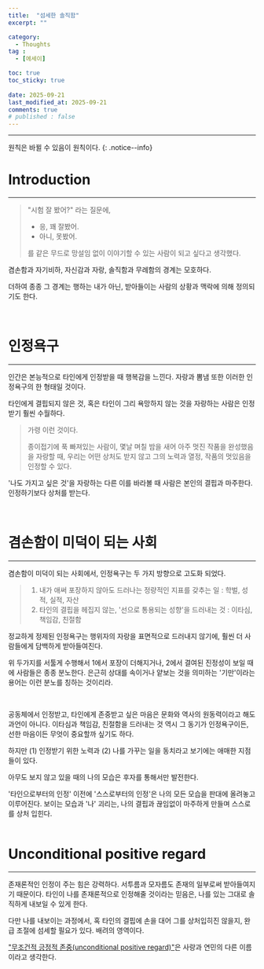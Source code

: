 ```yaml
---
title:  "섬세한 솔직함" 
excerpt: ""

category:
  - Thoughts
tag :
  - [에세이]

toc: true
toc_sticky: true
 
date: 2025-09-21
last_modified_at: 2025-09-21
comments: true
# published : false
---
```


---

원칙은 바뀔 수 있음이 원칙이다.
{: .notice--info}

# Introduction
---

> "시험 잘 봤어?" 라는 질문에,
> - 응, 꽤 잘봤어.
> - 아니, 못봤어.
>  
> 를 같은 무드로 망설임 없이 이야기할 수 있는 사람이 되고 싶다고 생각했다.

겸손함과 자기비하, 자신감과 자랑, 솔직함과 무례함의 경계는 모호하다.

더하여 종종 그 경계는 행하는 내가 아닌, 받아들이는 사람의 상황과 맥락에 의해 정의되기도 한다.

<br>

# 인정욕구
---
인간은 본능적으로 타인에게 인정받을 때 행복감을 느낀다. 자랑과 뽐냄 또한 이러한 인정욕구의 한 형태일 것이다.

타인에게 결핍되지 않은 것, 혹은 타인이 그리 욕망하지 않는 것을 자랑하는 사람은 인정받기 훨씬 수월하다.

>
> 가령 이런 것이다.
>
> 종이접기에 푹 빠져있는 사람이, 몇날 며칠 밤을 새어 아주 멋진 작품을 완성했음을 자랑할 때, 우리는 어떤 상처도 받지 않고 그의 노력과 열정, 작품의 멋있음을 인정할 수 있다.
> 

'나도 가지고 싶은 것'을 자랑하는 다른 이를 바라볼 때 사람은 본인의 결핍과 마주한다. 인정하기보다 상처를 받는다.


<br>

# 겸손함이 미덕이 되는 사회
---
겸손함이 미덕이 되는 사회에서, 인정욕구는 두 가지 방향으로 고도화 되었다.

> 1. 내가 애써 포장하지 않아도 드러나는 정량적인 지표를 갖추는 일 : 학벌, 성적, 실적, 자산
> 2. 타인의 결핍을 헤집지 않는, '선으로 통용되는 성향'을 드러내는 것 : 이타심, 책임감, 친절함


정교하게 정제된 인정욕구는 행위자의 자랑을 표면적으로 드러내지 않기에, 훨씬 더 사람들에게 담백하게 받아들여진다.

위 두가지를 서툴게 수행해서 1에서 포장이 더해지거나, 2에서 결여된 진정성이 보일 때에 사람들은 종종 분노한다. 은근히 상대를 속이거나 얕보는 것을 의미하는 '기만'이라는 용어는 이런 분노를 칭하는 것이리라.


<br>

공동체에서 인정받고, 타인에게 존중받고 싶은 마음은 문화와 역사의 원동력이라고 해도 과언이 아니다. 이타심과 책임감, 친절함을 드러내는 것 역시 그 동기가 인정욕구이든, 선한 마음이든 무엇이 중요할까 싶기도 하다.

하지만 (1) 인정받기 위한 노력과 (2) 나를 가꾸는 일을 동치라고 보기에는 애매한 지점들이 있다.

아무도 보지 않고 있을 때의 나의 모습은 후자를 통해서만 발전한다.

'타인으로부터의 인정' 이전에 '스스로부터의 인정'은 나의 모든 모습을 판대에 올려놓고 이루어진다. 보이는 모습과 '나' 괴리는, 나의 결핍과 끊임없이 마주하게 만들며 스스로를 상처 입힌다.
<br>
<br>

# Unconditional positive regard
---
존재론적인 인정이 주는 힘은 강력하다. 서투름과 모자름도 존재의 일부로써 받아들여지기 때문이다. 타인이 나를 존재론적으로 인정해줄 것이라는 믿음은, 나를 있는 그대로 솔직하게 내보일 수 있게 한다.

다만 나를 내보이는 과정에서, 혹 타인의 결핍에 손을 대어 그를 상처입히진 않을지, 완급 조절에 섬세할 필요가 있다. 배려의 영역이다.

["무조건적 긍정적 존중(unconditional positive regard)"](https://dictionary.apa.org/unconditional-positive-regard)은 사랑과 연민의 다른 이름이라고 생각한다.